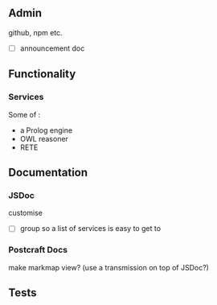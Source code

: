## Admin

github, npm etc.

- [ ] announcement doc

## Functionality

### Services

Some of :

- a Prolog engine
- OWL reasoner
- RETE

## Documentation

### JSDoc

customise

- [ ] group so a list of services is easy to get to

### Postcraft Docs

make markmap view? (use a transmission on top of JSDoc?)

## Tests
